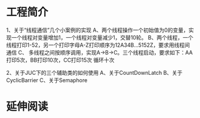 # 工程简介
1、关于“线程通信”几个小案例的实现
  A、两个线程操作一个初始值为0的变量，实现一个线程对变量增加1，一个线程对变量减少1，交替10轮。
  B、两个线程，一个线程打印1-52，另一个打印字母A-Z打印顺序为12A34B...5152Z，要求用线程间通信
  C、 多线程之间按顺序调用，实现A->B->C。三个线程启动，要求如下：AA打印5次，BB打印10次，CC打印15次  循环十次
  
2、关于JUC下的三个辅助类的如何使用
  A、关于CountDownLatch
  B、关于CyclicBarrier
  C、关于Semaphore
  
  
# 延伸阅读

